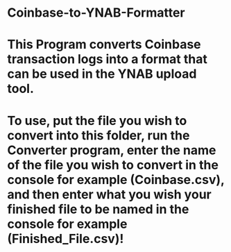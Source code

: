 # Coinbase-to-YNAB-Formatter
# This Program converts Coinbase transaction logs into a format that can be used in the YNAB upload tool.
# To use, put the file you wish to convert into this folder, run the Converter program, enter the name of the file you wish to convert in the console for example (Coinbase.csv), and then enter what you wish your finished file to be named in the console for example (Finished_File.csv)!
